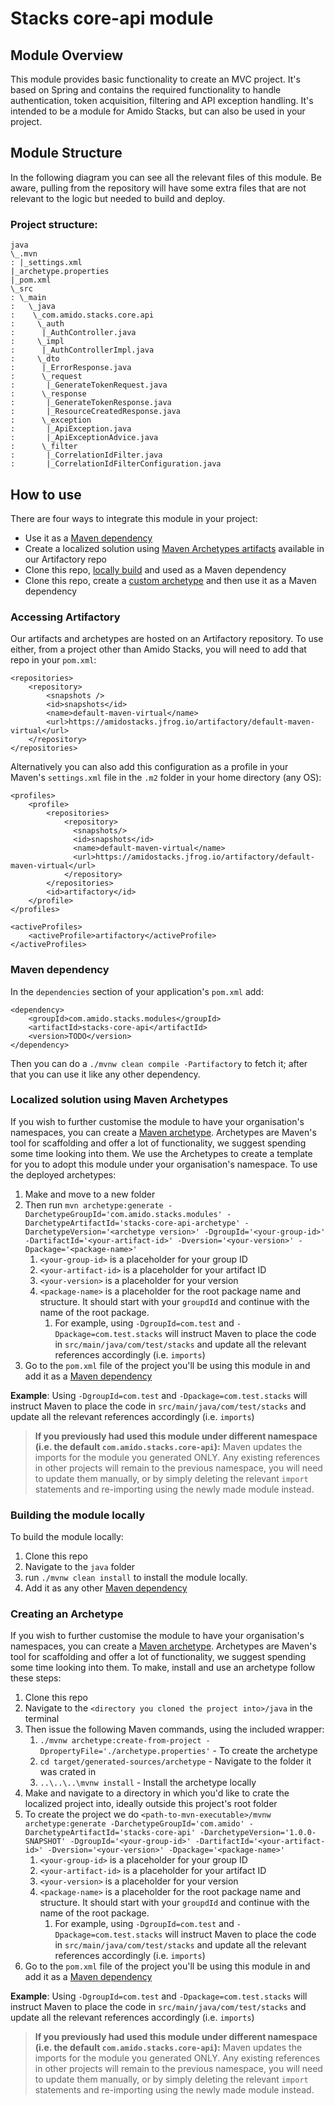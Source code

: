 # Stacks core-api module

## Module Overview
This module provides basic functionality to create an MVC project. It's based on Spring and contains
the required functionality to handle authentication, token acquisition, filtering and API exception 
handling. It's intended to be a module for Amido Stacks, but can also be used in your project.

## Module Structure

In the following diagram you can see all the relevant files of this module. Be aware, pulling from
the repository will have some extra files that are not relevant to the logic but needed to build and 
deploy.

### Project structure:

    java
    \_.mvn
    : |_settings.xml
    |_archetype.properties
    |_pom.xml
    \_src
    : \_main
    :   \_java
    :	 \_com.amido.stacks.core.api
    :	  \_auth
    :	   |_AuthController.java
    :	  \_impl
    :	   |_AuthControllerImpl.java
    :	  \_dto
    :	   |_ErrorResponse.java
    :	   \_request
    :	    |_GenerateTokenRequest.java
    :	   \_response
    :	    |_GenerateTokenResponse.java
    :	    |_ResourceCreatedResponse.java
    :	   \_exception
    :	    |_ApiException.java
    :	    |_ApiExceptionAdvice.java
    :	   \_filter
    :	    |_CorrelationIdFilter.java
    :	    |_CorrelationIdFilterConfiguration.java

## How to use

There are four ways to integrate this module in your project:
- Use it as a [Maven dependency](#maven-dependency)
- Create a localized solution using [Maven Archetypes artifacts](#localized-solution-using-maven-archetypes) available in our Artifactory repo
- Clone this repo, [locally build](#building-the-module-locally) and used as a Maven dependency
- Clone this repo, create a [custom archetype](#creating-an-archetype) and then use it as a Maven dependency

### Accessing Artifactory

Our artifacts and archetypes are hosted on an Artifactory repository. To use either, from a project
other than Amido Stacks, you will need to add that repo in your `pom.xml`:
    
    <repositories>
        <repository>
            <snapshots />
            <id>snapshots</id>
            <name>default-maven-virtual</name>
            <url>https://amidostacks.jfrog.io/artifactory/default-maven-virtual</url>
        </repository>
    </repositories>

Alternatively you can also add this configuration as a profile in your Maven's `settings.xml` file
in the `.m2` folder in your home directory (any OS):
    
    <profiles>
        <profile>
            <repositories>
                <repository>
                  <snapshots/>
                  <id>snapshots</id>
                  <name>default-maven-virtual</name>
                  <url>https://amidostacks.jfrog.io/artifactory/default-maven-virtual</url>
                </repository>
            </repositories>
            <id>artifactory</id>
        </profile>
    </profiles>
    
    <activeProfiles>
        <activeProfile>artifactory</activeProfile>
    </activeProfiles>

### Maven dependency

In the `dependencies` section of your application's `pom.xml` add:

    <dependency>
        <groupId>com.amido.stacks.modules</groupId>
        <artifactId>stacks-core-api</artifactId>
        <version>TODO</version>
    </dependency>

Then you can do a `./mvnw clean compile -Partifactory` to fetch it; after that you can use it like any
other dependency.

### Localized solution using Maven Archetypes

If you wish to further customise the module to have your organisation's namespaces, you can create a
[Maven archetype](https://maven.apache.org/archetype/index.html). Archetypes are Maven's tool for
scaffolding and offer a lot of functionality, we suggest spending some time looking into them. We use
the Archetypes to create a template for you to adopt this module under your organisation's namespace.
To use the deployed archetypes:
1. Make and move to a new folder
2. Then run `mvn archetype:generate -DarchetypeGroupId='com.amido.stacks.modules' -DarchetypeArtifactId='stacks-core-api-archetype' -DarchetypeVersion='<archetype version>' -DgroupId='<your-group-id>' -DartifactId='<your-artifact-id>' -Dversion='<your-version>' -Dpackage='<package-name>'`
   1. `<your-group-id>` is a placeholder for your group ID
   2. `<your-artifact-id>` is a placeholder for your artifact ID
   3. `<your-version>` is a placeholder for your version
   4. `<package-name>` is a placeholder for the root package name and structure. It should start with your `groupdId` and continue with the name of the root package.
      1. For example, using `-DgroupId=com.test` and `-Dpackage=com.test.stacks` will instruct Maven to place the code in `src/main/java/com/test/stacks` and update all the relevant references accordingly (i.e. `imports`)
3. Go to the `pom.xml` file of the project you'll be using this module in and add it as a [Maven
   dependency](#maven-dependency)

**Example**: Using `-DgroupId=com.test` and `-Dpackage=com.test.stacks` will instruct Maven to place the code in `src/main/java/com/test/stacks` and update all the relevant references accordingly (i.e. `imports`)

> **If you previously had used this module under different namespace (i.e. the default `com.amido.stacks.core-api`):**
> Maven updates the imports for the module you generated ONLY. Any existing references in other
> projects will remain to the previous namespace, you will need to update them manually, or by simply
> deleting the relevant `import` statements and re-importing using the newly made module instead.

### Building the module locally

To build the module locally:
1. Clone this repo
2. Navigate to the `java` folder
3. run `./mvnw clean install` to install the module locally.
4. Add it as any other [Maven dependency](#maven-dependency)

### Creating an Archetype

If you wish to further customise the module to have your organisation's namespaces, you can create a 
[Maven archetype](https://maven.apache.org/archetype/index.html). Archetypes are Maven's tool for
scaffolding and offer a lot of functionality, we suggest spending some time looking into them.
To make, install and use an archetype follow these steps:
1. Clone this repo
2. Navigate to the `<directory you cloned the project into>/java` in the terminal
3. Then issue the following Maven commands, using the included wrapper:
    1. `./mvnw archetype:create-from-project -DpropertyFile='./archetype.properties'` - To create the archetype
    2. `cd target/generated-sources/archetype` - Navigate to the folder it was crated in
    3. `..\..\..\mvnw install` - Install the archetype locally
4. Make and navigate to a directory in which you'd like to crate the localized project into, ideally outside this project's root folder
5. To create the project we do `<path-to-mvn-executable>/mvnw archetype:generate -DarchetypeGroupId='com.amido' -DarchetypeArtifactId='stacks-core-api' -DarchetypeVersion='1.0.0-SNAPSHOT' -DgroupId='<your-group-id>' -DartifactId='<your-artifact-id>' -Dversion='<your-version>' -Dpackage='<package-name>'`
    1. `<your-group-id>` is a placeholder for your group ID
    2. `<your-artifact-id>` is a placeholder for your artifact ID
    3. `<your-version>` is a placeholder for your version
    4. `<package-name>` is a placeholder for the root package name and structure. It should start with your `groupdId` and continue with the name of the root package.
        1. For example, using `-DgroupId=com.test` and `-Dpackage=com.test.stacks` will instruct Maven to place the code in `src/main/java/com/test/stacks` and update all the relevant references accordingly (i.e. `imports`)
6. Go to the `pom.xml` file of the project you'll be using this module in and add it as a [Maven
   dependency](#maven-dependency)

**Example**: Using `-DgroupId=com.test` and `-Dpackage=com.test.stacks` will instruct Maven to place the code in `src/main/java/com/test/stacks` and update all the relevant references accordingly (i.e. `imports`)

> **If you previously had used this module under different namespace (i.e. the default `com.amido.stacks.core-api`):**
> Maven updates the imports for the module you generated ONLY. Any existing references in other 
> projects will remain to the previous namespace, you will need to update them manually, or by simply
> deleting the relevant `import` statements and re-importing using the newly made module instead.

